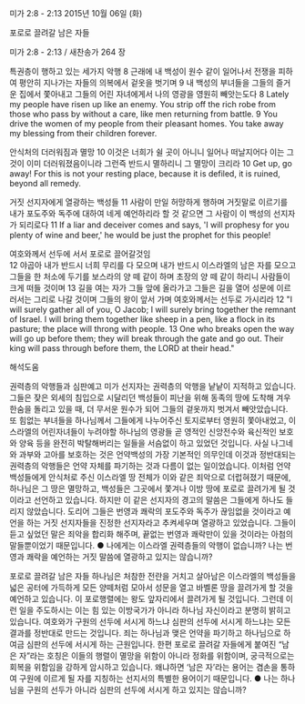 미가 2:8 - 2:13 
2015년 10월 06일 (화)

포로로 끌려갈 남은 자들



미가 2:8 - 2:13 / 새찬송가 264 장


특권층이 행하고 있는 세가지 악행
8 근래에 내 백성이 원수 같이 일어나서 전쟁을 피하여 평안히 지나가는 자들의 의복에서 겉옷을 벗기며 9 내 백성의 부녀들을 그들의 즐거운 집에서 쫓아내고 그들의 어린 자녀에게서 나의 영광을 영원히 빼앗는도다 
8 Lately my people have risen up like an enemy. You strip off the rich robe from those who pass by without a care, like men returning from battle. 9 You drive the women of my people from their pleasant homes. You take away my blessing from their children forever. 

안식처의 더러워짐과 멸망
10 이것은 너희가 쉴 곳이 아니니 일어나 떠날지어다 이는 그것이 이미 더러워졌음이니라 그런즉 반드시 멸하리니 그 멸망이 크리라
10 Get up, go away! For this is not your resting place, because it is defiled, it is ruined, beyond all remedy. 

거짓 선지자에게 열광하는 백성들
11 사람이 만일 허망하게 행하며 거짓말로 이르기를 내가 포도주와 독주에 대하여 네게 예언하리라 할 것 같으면 그 사람이 이 백성의 선지자가 되리로다
11 If a liar and deceiver comes and says, 'I will prophesy for you plenty of wine and beer,' he would be just the prophet for this people! 

여호와께서 선두에 서서 포로로 끌어갈것임  
12 야곱아 내가 반드시 너희 무리를 다 모으며 내가 반드시 이스라엘의 남은 자를 모으고 그들을 한 처소에 두기를 보스라의 양 떼 같이 하며 초장의 양 떼 같이 하리니 사람들이 크게 떠들 것이며 13 길을 여는 자가 그들 앞에 올라가고 그들은 길을 열어 성문에 이르러서는 그리로 나갈 것이며 그들의 왕이 앞서 가며 여호와께서는 선두로 가시리라
12 "I will surely gather all of you, O Jacob; I will surely bring together the remnant of Israel. I will bring them together like sheep in a pen, like a flock in its pasture; the place will throng with people. 13 One who breaks open the way will go up before them; they will break through the gate and go out. Their king will pass through before them, the LORD at their head."

해석도움





권력층의 악행들과 심판예고
미가 선지자는 권력층의 악행을 낱낱이 지적하고 있습니다. 그들은 잦은 외세의 침입으로 시달리던 백성들이 피난을 위해 동족의 땅에 도착해 겨우 한숨을 돌리고 있을 때, 더 무서운 원수가 되어 그들의 겉옷까지 벗겨서 빼앗았습니다. 또 힘없는 부녀들을 하나님께서 그들에게 나누어주신 토지로부터 영원히 쫓아내었고, 이스라엘의 어린자녀들이 누려야할 하나님의 영광들 곧 영적인 신앙전수와 육신적인 보호와 양육 등을 완전히 박탈해버리는 일들을 서슴없이 하고 있었던 것입니다. 사실 나그네와 과부와 고아를 보호하는 것은 언약백성의 가장 기본적인 의무인데 이것과 정반대되는 권력층의 악행들은 언약 자체를 파기하는 것과 다름이 없는 일이었습니다. 이처럼 언약 백성들에게 안식처로 주신 이스라엘 땅 전체가 이와 같은 죄악으로 더럽혀졌기 때문에, 하나님은 그 땅은 멸망하고, 백성들은 그곳에서 쫓겨나 이방 땅에 포로로 끌려가게 될 것이라고 선언하고 있습니다. 하지만 이 같은 선지자의 경고의 말씀은 그들에게 하나도 들리지 않았습니다. 도리어 그들은 번영과 쾌락의 포도주와 독주가 끊임없을 것이라고 예언을 하는 거짓 선지자들을 진정한 선지자라고 추켜세우며 열광하고 있었습니다. 그들이 듣고 싶었던 말은 죄악을 합리화 해주며, 끝없는 번영과 쾌락만이 있을 것이라는 아첨의 말들뿐이었기 때문입니다. 
● 나에게는 이스라엘 권력층들의 악행이 없습니까? 나는 번영과 쾌락을 예언하는 거짓 말씀에 열광하고 있지는 않습니까? 

포로로 끌려갈 남은 자들
하나님은 처참한 전란을 거치고 살아남은 이스라엘의 백성들을 넓은 공터에 가득하게 모든 양떼처럼 모아서 성문을 열고 바벨론 땅을 끌려가게 할 것을 예언하고 있습니다. 이 포로행렬에는 왕도 앞자리에서 끌려가게 될 것입니다. 그런데 이런 일을 주도하시는 이는 힘 있는 이방국가가 아니라 하나님 자신이라고 분명히 밝히고 있습니다. 여호와가 구원의 선두에 서시게 하느냐 심판의 선두에 서시게 하느냐는 모든 결과를 정반대로 만드는 것입니다. 죄는 하나님과 맺은 언약을 파기하고 하나님으로 하여금 심판의 선두에 서시게 하는 근원입니다. 한편  포로로 끌려갈 자들에게 붙여진 “남은 자”라는 호칭은 이들의 행렬이 멸망을 위함이 아니라 정화를 위함이며, 궁극적으로는 회복을 위함임을 강하게 암시하고 있습니다. 왜냐하면 ‘남은 자’라는 용어는 겸손을 통하여 구원에 이르게 될 자를 지칭하는 선지서의 특별한 용어이기 때문입니다. 
● 나는 하나님을 구원의 선두가 아니라 심판의 선두에 서시게 하고 있지는 않습니까?